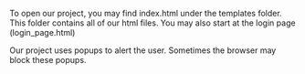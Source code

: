 To open our project, you may find index.html under the templates folder.
This folder contains all of our html files.
You may also start at the login page (login_page.html)

Our project uses popups to alert the user. Sometimes the browser may
block these popups. 
